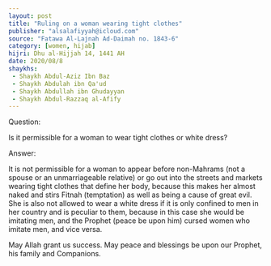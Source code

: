 ```yaml
---
layout: post
title: "Ruling on a woman wearing tight clothes"
publisher: "alsalafiyyah@icloud.com"
source: "Fatawa Al-Lajnah Ad-Daimah no. 1843-6"
category: [women, hijab]
hijri: Dhu al-Hijjah 14, 1441 AH
date: 2020/08/8
shaykhs: 
 - Shaykh Abdul-Aziz Ibn Baz
 - Shaykh Abdulah ibn Qa'ud
 - Shaykh Abdullah ibn Ghudayyan
 - Shaykh Abdul-Razzaq al-Afify
---
```


Question: 

Is it permissible for a woman to wear tight clothes or white dress?

Answer: 

It is not permissible for a woman to appear before non-Mahrams (not a spouse or an unmarriageable relative) or go out into the streets and markets wearing tight clothes that define her body, because this makes her almost naked and stirs Fitnah (temptation) as well as being a cause of great evil. She is also not allowed to wear a white dress if it is only confined to men in her country and is peculiar to them, because in this case she would be imitating men, and the Prophet (peace be upon him) cursed women who imitate men, and vice versa. 

May Allah grant us success. May peace and blessings be upon our Prophet, his family and Companions.